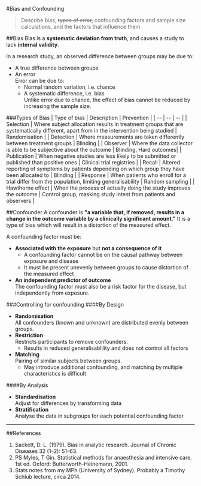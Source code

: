 #Bias and Confounding
> Describe bias, ~~types of error,~~ confounding factors and sample size calculations, and the factors that influence them

##Bias
Bias is a **systematic deviation from truth**, and causes a study to lack **internal validity**.

In a research study, an observed difference between groups may be due to:
* A true difference between groups
* An error  
Error can be due to:
  * Normal random variation, i.e. chance
  * A systematic difference, i.e. bias  
  Unlike error due to chance, the effect of bias cannot be reduced by increasing the sample size. 

###Types of Bias
| Type of bias | Description | Prevention |
| -- | -- | -- |
| Selection | Where subject allocation results in treatment groups that are systematically different, apart from in the intervention being studied | Randomisation |
| Detection | Where measurements are taken differently between treatment groups | Blinding |
| Observer | Where the data collector is able to be subjective about the outcome | Blinding, Hard outcomes|
| Publication | When negative studies are less likely to be submitted or published than positive ones | Clinical trial registries |
| Recall | Altered reporting of symptoms by patients depending on which group they have been allocated to | Blinding |
| Response | When patients who enroll for a trial differ from the population, limiting generalisability | Random sampling |
| Hawthorne effect | When the process of actually doing the study improves the outcome | Control group, masking study intent from patients and observers |

##Confounder
A confounder is **"a variable that, if removed, results in a change in the outcome variable by a clinically significant amount."** It is a type of bias which will result in a distortion of the measured effect.

A confounding factor must be:
* **Associated with the exposure** but **not a consequence of it**  
    * A confounding factor cannot be on the causal pathway between exposure and disease  
    * It must be present unevenly between groups to cause distortion of the measured effect
* **An independent predictor of outcome**  
  The confounding factor must also be a risk factor for the disease, but independently from exposure.


###Controlling for confounding
####By Design
* **Randomisation**  
  All confounders (known and unknown) are distributed evenly between groups.
* **Restriction**  
  Restricts participants to remove confounders.
    * Results in reduced generalisablility and does not control all factors
* **Matching**  
  Pairing of similar subjects between groups.
    * May introduce additional confounding, and matching by multiple characteristics is difficult

####By Analysis
* **Standardisation**  
  Adjust for differences by transforming data
* **Stratification**  
  Analyse the data in subgroups for each potential confounding factor
---

##References  
1. Sackett, D. L. (1979). Bias in analytic research. Journal of Chronic Diseases 32 (1–2): 51–63.  
2. PS Myles, T Gin. Statistical methods for anaesthesia and intensive care. 1st ed. Oxford: Butterworth-Heinemann, 2001.   
3. Stats notes from my MPh (University of Sydney). Probably a Timothy Schlub lecture, circa 2014.